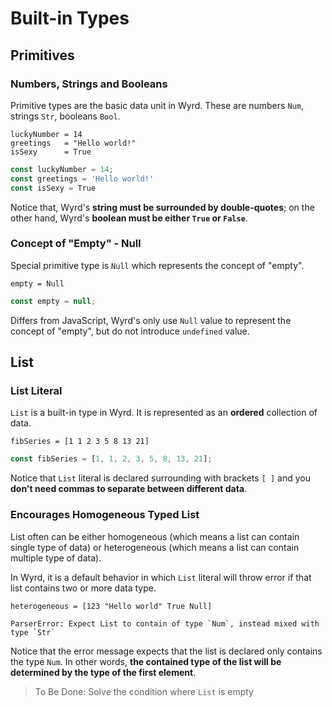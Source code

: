 # Built-in Types

## Primitives

### Numbers, Strings and Booleans

Primitive types are the basic data unit in Wyrd. These are numbers `Num`, strings `Str`, booleans `Bool`.

```text
luckyNumber = 14
greetings   = "Hello world!"
isSexy      = True
```

```javascript
const luckyNumber = 14;
const greetings = 'Hello world!'
const isSexy = True
```

Notice that, Wyrd's **string must be surrounded by double-quotes**; on the other hand, Wyrd's **boolean must be either `True` or `False`**.

### Concept of "Empty" - Null

Special primitive type is `Null` which represents the concept of "empty".

```text
empty = Null
```

```javascript
const empty = null;
```

Differs from JavaScript, Wyrd's only use `Null` value to represent the concept of "empty", but do not introduce `undefined` value.

## List

### List Literal

`List` is a built-in type in Wyrd. It is represented as an **ordered** collection of data.

```text
fibSeries = [1 1 2 3 5 8 13 21]
```

```javascript
const fibSeries = [1, 1, 2, 3, 5, 8, 13, 21];
```

Notice that `List` literal is declared surrounding with brackets `[ ]` and you **don't need commas to separate between different data**.

### Encourages Homogeneous Typed List

List often can be either homogeneous \(which means a list can contain single type of data\) or heterogeneous \(which means a list can contain multiple type of data\).

In Wyrd, it is a default behavior in which `List` literal will throw error if that list contains two or more data type.

```text
heterogeneous = [123 "Hello world" True Null]
```

```text
ParserError: Expect List to contain of type `Num`, instead mixed with type `Str`
```

Notice that the error message expects that the list is declared only contains the type `Num`. In other words, **the contained type of the list will be determined by the type of the first element**.

> To Be Done: Solve the condition where `List` is empty


